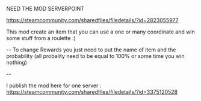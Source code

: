NEED THE MOD SERVERPOINT 

https://steamcommunity.com/sharedfiles/filedetails/?id=2823055977

This mod create an item that you can use a one or many coordinate and win some stuff from a roulette :)

--
To change Rewards you just need to put the name of item and the probability (all probality need to be equal to 100% or some time you win nothing)

--

I publish the mod here for one server :
https://steamcommunity.com/sharedfiles/filedetails/?id=3375120528
